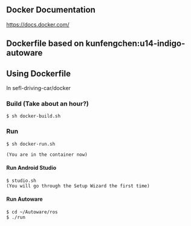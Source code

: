 ## Docker Documentation
https://docs.docker.com/

## Dockerfile based on kunfengchen:u14-indigo-autoware

## Using Dockerfile

In sefl-driving-car/docker

### Build (Take about an hour?)
```
$ sh docker-build.sh
```
### Run
```
$ sh docker-run.sh

(You are in the container now)
```

#### Run Android Studio
```
$ studio.sh
(You will go through the Setup Wizard the first time)
```

#### Run Autoware
```
$ cd ~/Autoware/ros
$ ./run
```
